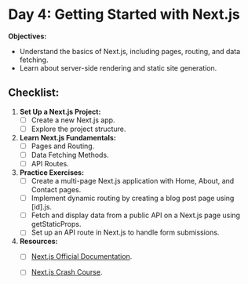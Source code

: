 # Day 4: Getting Started with Next.js

**Objectives:**

- Understand the basics of Next.js, including pages, routing, and data fetching.
- Learn about server-side rendering and static site generation.

## Checklist:

1. **Set Up a Next.js Project:**
   - [ ] Create a new Next.js app.
   - [ ] Explore the project structure.

2. **Learn Next.js Fundamentals:**
   - [ ] Pages and Routing.
   - [ ] Data Fetching Methods.
   - [ ] API Routes.

3. **Practice Exercises:**
   - [ ] Create a multi-page Next.js application with Home, About, and Contact pages.
   - [ ] Implement dynamic routing by creating a blog post page using [id].js.
   - [ ] Fetch and display data from a public API on a Next.js page using getStaticProps.
   - [ ] Set up an API route in Next.js to handle form submissions.

4. **Resources:**
   - [ ] [Next.js Official Documentation](https://nextjs.org/docs).
   - [ ] [Next.js Crash Course](https://www.youtube.com/watch?v=mTz0GXj8NN0).

